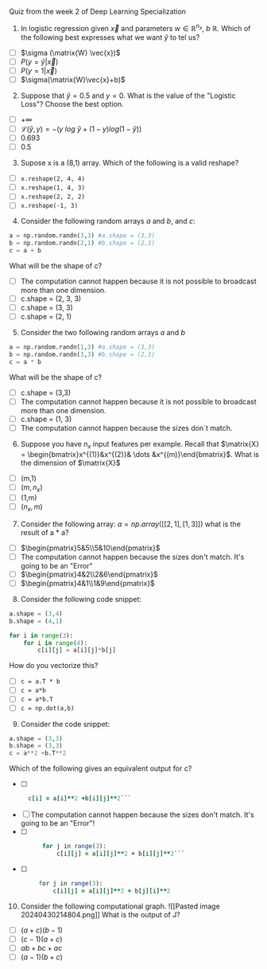 Quiz from the week 2 of Deep Learning Specialization

1. In logistic regression given $\vec{x}$ and parameters $w \in \mathbb{R}^{n_{x}}$, $b$ $\mathbb{R}$. Which of the following best expresses what we want $\hat{y}$ to tel us?
- [ ] $\sigma (\matrix{W} \vec{x})$
- [ ] $P(y = \hat{y}|\vec{x})$
- [ ] $P(y=1|\vec{x})$
- [ ] $\sigma(\matrix{W}\vec{x}+b)$

2. Suppose that $\hat{y} = 0.5$ and $y = 0$. What is the value of the "Logistic Loss"? Choose the best option.
- [ ] $+\infty$  
- [ ] $\mathscr{L}(\hat{y},y) = -(y\ log\ \hat{y} + (1-y)log(1-\hat{y}))$ 
- [ ] 0.693
- [ ] 0.5

3. Supose x is a (8,1) array. Which of the following is a valid reshape?
- [ ] `x.reshape(2, 4, 4)`
- [ ] `x.reshape(1, 4, 3)`
- [ ] `x.reshape(2, 2, 2)`
- [ ] `x.reshape(-1, 3)`

4. Consider the following random arrays $a$ and $b$, and $c$:
```Python
a = np.random.randn(3,3) #a.shape = (3,3)
b = np.random.randn(2,1) #b.shape = (2,1)
c = a + b
```
What will be the shape of c?
- [ ] The computation cannot happen because it is not possible to broadcast more than one dimension.
- [ ] c.shape = (2, 3, 3)
- [ ] c.shape = (3, 3)
- [ ] c.shape = (2, 1)

5. Consider the two following random arrays $a$ and $b$
```Python
a = np.random.randn(1,3) #a.shape = (3,3)
b = np.random.randn(3,3) #b.shape = (2,1)
c = a * b
```
What will be the shape of c?

- [ ] c.shape = (3,3)
- [ ] The computation cannot happen because it is not possible to broadcast more than one dimension.
- [ ] c.shape = (1, 3)
- [ ] The computation cannot happen because the sizes don´t match.

6. Suppose you have $n_x$ input features per example. Recall that $\matrix{X} = \begin{bmatrix}x^{(1)}&x^{(2)}& \dots &x^{(m)}\end{bmatrix}$. What is the dimension of $\matrix{X}$
- [ ] (m,1)
- [ ] $(m, n_{x})$
- [ ] (1,m)
- [ ] $(n_{x}, m)$

7. Consider the following array:
$a = np.array([[2,1],[1,3]])$
what is the result of a * a?
- [ ] $\begin{pmatrix}5&5\\5&10\end{pmatrix}$
- [ ] The computation cannot happen because the sizes don't match. It's going to be an "Error"
- [ ] $\begin{pmatrix}4&2\\2&6\end{pmatrix}$
- [ ] $\begin{pmatrix}4&1\\1&9\end{pmatrix}$

8. Consider the following code snippet:
```Python
a.shape = (3,4)
b.shape = (4,1)

for i in range(3):
	for i in range(4):
		c[i][j] = a[i][j]*b[j]
```
How do you vectorize this?
- [ ] `c = a.T * b`
- [ ] `c = a*b`
- [ ] `c = a*b.T`
- [ ] `c = np.dot(a,b)`

9. Consider the code snippet:
```Python
a.shape = (3,3)
b.shape = (3,3)
c = a**2 +b.T**2
```
Which of the following gives an equivalent output for c?
- [ ] ```for i in range(3):
	c[i] = a[i]**2 +b[i][j]**2```

- [ ] The computation cannot happen because the sizes don't match. It's going to be an "Error"!
- [ ] ```for i in range(3):
		for j in range(3):
			c[i][j] = a[i][j]**2 + b[i][j]**2```
- [ ]  ```for i in range(3):
		for j in range(3):
			c[i][j] = a[i][j]**2 + b[j][i]**2

10. Consider the following computational graph.
![[Pasted image 20240430214804.png]]
What is the output of J?
- [ ] $(a+c)(b-1)$
- [ ] $(c-1)(a+c)$
- [ ] $ab+bc+ac$
- [ ] $(a-1)(b+c)$
